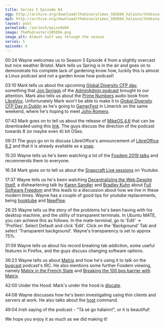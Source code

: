 ```yaml
---
title: Series 5 Episode 04
ogg: http://archive.org/download/thebinarytimes_S05E04_halainn/thebinarytimes_S05E04_halainn.ogg
mp3: http://archive.org/download/thebinarytimes_S05E04_halainn/thebinarytimes_S05E04_halainn.mp3
layout: post
permalink: /series5/episode04
image: ThePodcastersS05E04.png
image_alt: Almost half way through the season
series: 5
episode: 4
---
```


00:24 Wayne welcomes us to Season 5 Episode 4 from a slightly overcast but nice weather Bristol. Mark tells us Spring is in the air and goes on to demonstrate his complete lack of gardening know how, luckily this is almost a Linux podcast and not a garden know how podcast!

03:10 Mark tells us about the upcoming [Global Diversity CFP day](https://www.globaldiversitycfpday.com/), something that [Jon Spriggs](https://jon.sprig.gs/blog/) of the [AdminAdmin podcast](https://www.adminadminpodcast.co.uk/) brought to our attention. Mark also tells us about the [Prime Numbers](https://librivox.org/prime-numbers/) audio book from [LibreVox](https://librivox.org/). Unfortunately Mark won't be able to make it to [Global Diversity CFP Day in Dublin](https://www.globaldiversitycfpday.com/events/67) as he's going to [GamerFest](http://gamerfest.ie/) in Limerick on the same weekend, where he's hoping to meet [John Romero](https://www.romerogames.ie/team/).

07:43 Mark goes on to tell us about the release of [MikeOS 4.6](http://mikeos.sourceforge.net/) that can be downloaded using this [link](http://mikeos.sourceforge.net/mikeos-4.6.zip). The guys discuss the direction of the podcast towards 8 (or maybe even 4) bit OSes.

09:31 The guys go on to discuss LibreOffice's announcement of [LibreOffice 6.2](https://blog.documentfoundation.org/blog/2019/02/07/libreoffice-6-2/) and that it is already available as a [snap](https://snapcraft.io/libreoffice).

15:20 Wayne tells us he's been watching a lot of the [Fosdem 2019 talks](https://fosdem.org/2019/schedule/events/) and recommends them to everyone.

16:34 Mark goes on to tell us about the [Snapcraft Live sessions](https://www.youtube.com/watch?v=DtZySQgBxmM) on Youtube.

17:37 Wayne tells us he's been watching [Decentralizing the Web Despite Itself](https://ftp.osuosl.org/pub/fosdem/2019/UD2.208/decentralizing_the_web_despite_itself.webm), a disheartening talk by [Karen Sandler](https://fosdem.org/2019/schedule/speaker/karen_sandler/) and [Bradley Kuhn](https://fosdem.org/2019/schedule/speaker/bradley_m_kuhn/) about [Full Software Freedom](https://video.fosdem.org/2019/Janson/full_software_freedom.mp4) and this leads to a discussion about how we live in these modern times. Wayne has a couple of good tips for youtube replacements, being [hooktube](https://hooktube.com/) and [NewPipe](https://f-droid.org/en/packages/org.schabi.newpipe/).

26:25 Wayne tells us the story of the problems he's been having with his desktop machine, and the utility of transparent terminals. In Ubuntu MATE, you can achieve this as follows: In the mate-terminal, go to 'Edit' -> 'Profiles'.  Select Default and click 'Edit'. Click on the 'Background' Tab and select 'Transparent background'. Wayne's transparency is set to approx 75%.

31:59 Wayne tells us about his record breaking tab addiction, some useful features in Firefox, and the guys discuss changing software options.

36:23 Wayne tells us about [Matrix](https://matrix.org/blog/home/) and how he's using it to talk on the [bugcast](https://thebugcast.org/) podcast's IRC. He also mentions some further Fosdem viewing, namely [Matrix in the French State](https://fosdem.org/2019/schedule/event/matrix_french_state/) and [Breaking the 100 bps barrier with Matrix](https://video.fosdem.org/2019/H.1309/matrix.webm).

42:00 Under the Hood: Mark's under the hood is [dlocate](http://manpages.ubuntu.com/manpages/bionic/man1/dlocate.1.html).

44:08 Wayne discusses how he's been investigating using thin clients and servers at work. He also talks about the [host](https://linux.die.net/man/1/host) command.

49:04 Irish saying of the podcast - "T&aacute; s&eacute; go h&aacute;lainn!", or it is beautiful!

We hope you enjoy it as much as we did making it!